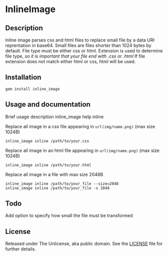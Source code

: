 InlineImage
===========

Description
-----------
Inline image parses css and html files to replace small file by a data URI reprentation in base64. Small files are files shorter than 1024 bytes by default.
File type must be either css or html. Extension is used to determine file type, _so it is important that your file end with .css or .html_
If file extension does not match either html or css, html will be used.

Installation
------------
    gem install inline_image

Usage and documentation
-----------------------
Brief usage description
    inline_image help inline

Replace all image in a css file appearing in `url(img/name.png)` (max size 1024B)

    inline_image inline /path/to/your.css

Replace all image in an html file appearing in `url(img/name.png)` (max size 1024B)

    inline_image inline /path/to/your.html

Replace all image in a file with max size 2048B

    inline_image inline /path/to/your_file --size=2048
    inline_image inline /path/to/your_file -s 2048

Todo
----
Add option to specify how small the file must be transformed

License
-------
Released under The Unlicense, aka public domain. See the [LICENSE][license] file for further details.

[license]: http://unlicense.org/
